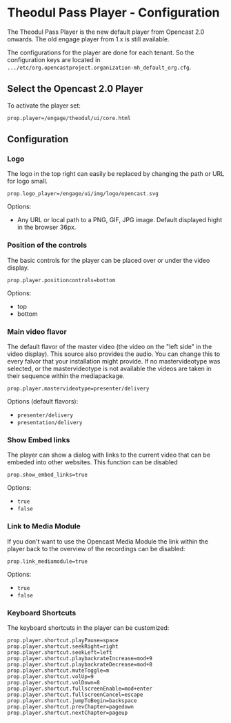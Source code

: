 Theodul Pass Player - Configuration
===================================

The Theodul Pass Player is the new default player from Opencast 2.0 onwards.  The old engage player from 1.x is still
available.

The configurations for the player are done for each tenant. So the configuration keys are located in
`.../etc/org.opencastproject.organization-mh_default_org.cfg`.

Select the Opencast 2.0 Player
------------------------------

To activate the player set:

    prop.player=/engage/theodul/ui/core.html

Configuration
-------------


### Logo

The logo in the top right can easily be replaced by changing the path or URL for logo small.

    prop.logo_player=/engage/ui/img/logo/opencast.svg

Options:

 - Any URL or local path to a PNG, GIF, JPG image. Default displayed hight in the browser 36px.


### Position of the controls

The basic controls for the player can be placed over or under the video display.

    prop.player.positioncontrols=bottom

Options:

 - top
 - bottom


### Main video flavor

The default flavor of the master video (the video on the "left side" in the video display). This source also provides
the audio. You can change this to every falvor that your installation might provide. If no mastervideotype was selected,
or the mastervideotype is not available the videos are taken in their sequence within the mediapackage.

    prop.player.mastervideotype=presenter/delivery

Options (default flavors):

 - `presenter/delivery`
 - `presentation/delivery`


### Show Embed links

The player can show a dialog with links to the current video that can be embeded into other websites. This function can
be disabled

    prop.show_embed_links=true

Options:

 - `true`
 - `false`


### Link to Media Module

If you don't want to use the Opencast Media Module the link within the player back to the overview of the recordings can
be disabled:

    prop.link_mediamodule=true

Options:

 - `true`
 - `false`


### Keyboard Shortcuts

The keyboard shortcuts in the player can be customized:

    prop.player.shortcut.playPause=space
    prop.player.shortcut.seekRight=right
    prop.player.shortcut.seekLeft=left
    prop.player.shortcut.playbackrateIncrease=mod+9
    prop.player.shortcut.playbackrateDecrease=mod+8
    prop.player.shortcut.muteToggle=m
    prop.player.shortcut.volUp=9
    prop.player.shortcut.volDown=8
    prop.player.shortcut.fullscreenEnable=mod+enter
    prop.player.shortcut.fullscreenCancel=escape
    prop.player.shortcut.jumpToBegin=backspace
    prop.player.shortcut.prevChapter=pagedown
    prop.player.shortcut.nextChapter=pageup
